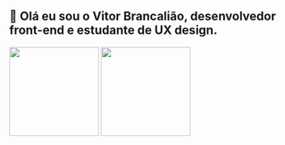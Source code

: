 ## 🌵 Olá eu sou o Vitor Brancalião, desenvolvedor front-end e estudante de UX design.

<div>
  <img src="https://github-readme-stats.vercel.app/api?username=brancs&theme=dracula&hide_title=true&show_icons=true&include_all_commits=true&count_private=true" height="160em" />
  <img src="https://github-readme-stats.vercel.app/api/top-langs/?username=brancs&theme=dracula&layout=compact&custom_title=Minhas linguagens" height="160em" />
</div>
